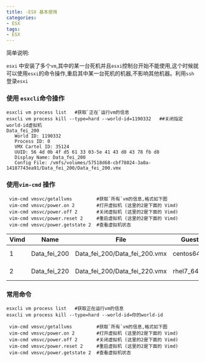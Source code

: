 ```yaml
---
title: -ESX 基本使用
categories: 
- ESX
tags:
- ESX
---
```

简单说明:

`esxi` 中安装了多个`vm`,其中的某一台死机并且`esxi`控制台开始不能使用,这个时候就可以使用`esxi`的命令操作,重启其中某一台死机的机器,不影响其他机器。利用`ssh`登录`esxi`


### 使用 `esxcli`命令操作

```
esxcli vm process list   #获取`正在`运行vm的信息
esxcli vm process kill --type=hard --world-id=1190332   ##关闭指定world-id虚拟机
Data_fei_200
   World ID: 1190332
   Process ID: 0
   VMX Cartel ID: 35124
   UUID: 56 4d 0b 4f d5 61 33 03-5e 41 43 d8 43 78 fb d8
   Display Name: Data_fei_200
   Config File: /vmfs/volumes/57518d68-cbf78024-3a0a-14187743ea91/Data_fei_200/Data_fei_200.vmx

```

### 使用`vim-cmd` 操作

```
 vim-cmd vmsvc/getallvms         #获取`所有`vm的信息,格式如下图
 vim-cmd vmsvc/power.on 2        #打开虚拟机 (这里的2是下面的 Vimd)
 vim-cmd vmsvc/power.off 2       #关闭虚拟机 (这里的2是下面的 Vimd)
 vim-cmd vmsvc/power.reset 2     #重启虚拟机 (这里的2是下面的 Vimd)
 vim-cmd vmsvc/power.getstate 2  #查看虚拟机状态
```

| Vimd | Name         | File                          | Guest OS      | Version |
| ---- | ------------ | ----------------------------- | ------------- | ------- |
| 1    | Data_fei_200 | Data_fei_200/Data_fei_200.vmx | centos64Guest | vmx-08  |
| 2    | Data_fei_220 | Data_fei_200/Data_fei_220.vmx | rhel7_64Guest | vmx-10  |



### 常用命令

```
esxcli vm process list   #获取正在运行vm的信息
esxcli vm process kill --type=hard --world-id=你的world-id

 vim-cmd vmsvc/getallvms         #获取`所有`vm的信息,格式如下图
 vim-cmd vmsvc/power.on 2        #打开虚拟机 (这里的2是下面的 Vimd)
 vim-cmd vmsvc/power.off 2       #关闭虚拟机 (这里的2是下面的 Vimd)
 vim-cmd vmsvc/power.reset 2     #重启虚拟机 (这里的2是下面的 Vimd)
 vim-cmd vmsvc/power.getstate 2  #查看虚拟机状态
```



























